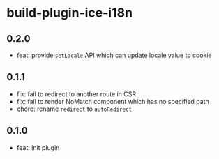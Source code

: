 # build-plugin-ice-i18n

## 0.2.0

- feat: provide `setLocale` API which can update locale value to cookie

## 0.1.1

- fix: fail to redirect to another route in CSR
- fix: fail to render NoMatch component which has no specified path
- chore: rename `redirect` to `autoRedirect`

## 0.1.0

- feat: init plugin

